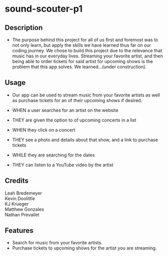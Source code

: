 # sound-scouter-p1

## Description
* The purpose behind this project for all of us first and foremost was to not only learn, but apply the skills we have learned thus far on our coding journey. We chose to build this project due to the relevance that music has in our everyday lives. Streaming your favorite artist, and then being able to order tickets for said artist for upcoming shows is the problem that this app solves. We learned...(under construction).

## Usage
* Our app can be used to stream music from your favorite artists as well as purchase tickets for an of their upcoming shows if desired.

* WHEN a user searches for an artist on the website
* THEY are given the option to of upcoming concerts in a list
* WHEN they click on a concert
* THEY see a photo and details about that show, and a link to purchase tickets
* WHILE they are searching for the dates
* THEY can listen to a YouTube video by the artist

## Credits
Leah Bredemeyer   
Kevin Doolittle   
KJ Krueger   
Matthew Gonzales   
Nathan Prevallet  

## Features
* Search for music from your favorite artists.
* Purchase tickets to upcoming shows for the artist you are streaming.
